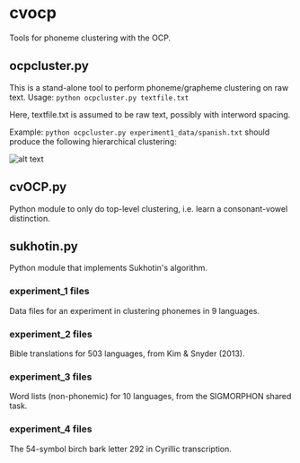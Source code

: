 # cvocp

Tools for phoneme clustering with the OCP.

## ocpcluster.py

This is a stand-alone tool to perform phoneme/grapheme clustering on raw text.
Usage: `python ocpcluster.py textfile.txt`

Here, textfile.txt is assumed to be raw text, possibly with interword spacing.

Example: `python ocpcluster.py experiment1_data/spanish.txt` should produce the following hierarchical clustering:

![alt text](https://github.com/cvocp/cvocp/spanish.cluster.png "Spanish clustering example")

## cvOCP.py

Python module to only do top-level clustering, i.e. learn a consonant-vowel distinction.

## sukhotin.py

Python module that implements Sukhotin's algorithm.

### experiment_1 files

Data files for an experiment in clustering phonemes in 9 languages.

### experiment_2 files

Bible translations for 503 languages, from Kim & Snyder (2013).

### experiment_3 files

Word lists (non-phonemic) for 10 languages, from the SIGMORPHON shared task.

### experiment_4 files

The 54-symbol birch bark letter 292 in Cyrillic transcription.
